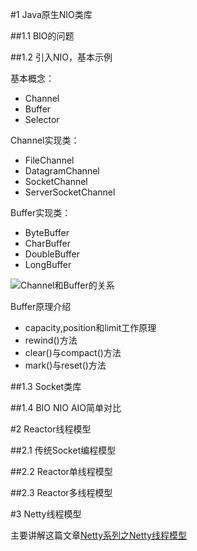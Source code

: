 #1 Java原生NIO类库

##1.1 BIO的问题

##1.2 引入NIO，基本示例

基本概念：

-	Channel
-	Buffer
-	Selector

Channel实现类：

-	FileChannel
-	DatagramChannel
-	SocketChannel
-	ServerSocketChannel

Buffer实现类：

-	ByteBuffer
-	CharBuffer
-	DoubleBuffer
-	LongBuffer

![Channel和Buffer的关系](https://static.oschina.net/uploads/img/201510/22201601_paey.png "Channel和Buffer的关系")

Buffer原理介绍

-	capacity,position和limit工作原理
-	rewind()方法
-	clear()与compact()方法
-	mark()与reset()方法

##1.3 Socket类库

##1.4 BIO NIO AIO简单对比

#2 Reactor线程模型

##2.1 传统Socket编程模型

##2.2 Reactor单线程模型

##2.3 Reactor多线程模型

#3 Netty线程模型

主要讲解这篇文章[Netty系列之Netty线程模型](http://www.infoq.com/cn/articles/netty-threading-model)


